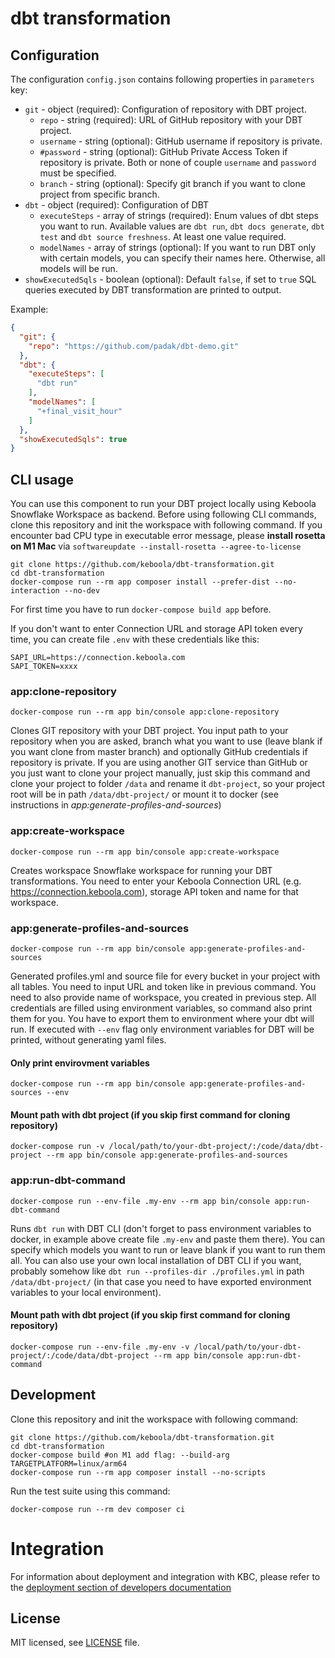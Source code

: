 
# dbt transformation

## Configuration

The configuration `config.json` contains following properties in `parameters` key:
- `git` - object (required): Configuration of repository with DBT project.
    - `repo` - string (required): URL of GitHub repository with your DBT project.
    - `username` - string (optional): GitHub username if repository is private.
    - `#password` - string (optional): GitHub Private Access Token if repository is private. Both or none of couple `username` and `password` must be specified.
    - `branch` - string (optional): Specify git branch if you want to clone project from specific branch.
- `dbt` - object (required): Configuration of DBT
    - `executeSteps` - array of strings (required): Enum values of dbt steps you want to run. Available values are `dbt run`, `dbt docs generate`, `dbt test` and `dbt source freshness`. At least one value required.
    - `modelNames` - array of strings (optional): If you want to run DBT only with certain models, you can specify their names here. Otherwise, all models will be run.
- `showExecutedSqls` - boolean (optional): Default `false`, if set to `true` SQL queries executed by DBT transformation are printed to output.

Example:
```json
{
  "git": {
    "repo": "https://github.com/padak/dbt-demo.git"
  },
  "dbt": {
    "executeSteps": [
      "dbt run"
    ],
    "modelNames": [
      "+final_visit_hour"
    ]
  },
  "showExecutedSqls": true
}
```

## CLI usage


You can use this component to run your DBT project locally using Keboola Snowflake Workspace as backend. Before using following CLI commands, clone this repository and init the workspace with following command. If you encounter bad CPU type in executable error message, please **install rosetta on M1 Mac** via `softwareupdate --install-rosetta --agree-to-license` 

```shell
git clone https://github.com/keboola/dbt-transformation.git
cd dbt-transformation
docker-compose run --rm app composer install --prefer-dist --no-interaction --no-dev
```

For first time you have to run `docker-compose build app` before. 

If you don't want to enter Connection URL and storage API token every time, you can create file `.env` with these credentials like this:
```dotenv
SAPI_URL=https://connection.keboola.com
SAPI_TOKEN=xxxx
```

### app:clone-repository
```shell
docker-compose run --rm app bin/console app:clone-repository
```
Clones GIT repository with your DBT project. You input path to your repository when you are asked, branch what you want to use (leave blank if you want clone from master branch) and optionally GitHub credentials if repository is private. If you are using another GIT service than GitHub or you just want to clone your project manually, just skip this command and clone your project to folder `/data` and rename it `dbt-project`, so your project root will be in path `/data/dbt-project/` or mount it to docker (see instructions in *app:generate-profiles-and-sources*)

### app:create-workspace
```shell
docker-compose run --rm app bin/console app:create-workspace
```
Creates workspace Snowflake workspace for running your DBT transformations. You need to enter your Keboola Connection URL (e.g. https://connection.keboola.com), storage API token and name for that workspace.

### app:generate-profiles-and-sources
```shell
docker-compose run --rm app bin/console app:generate-profiles-and-sources
```
Generated profiles.yml and source file for every bucket in your project with all tables. You need to input URL and token like in previous command. You need to also provide name of workspace, you created in previous step. All credentials are filled using environment variables, so command also print them for you. You have to export them to environment where your dbt will run. If executed with `--env` flag only environment variables for DBT will be printed, without generating yaml files.
#### Only print envirovment variables
```shell
docker-compose run --rm app bin/console app:generate-profiles-and-sources --env
```
#### Mount path with dbt project (if you skip first command for cloning repository)
```shell
docker-compose run -v /local/path/to/your-dbt-project/:/code/data/dbt-project --rm app bin/console app:generate-profiles-and-sources
```

### app:run-dbt-command
```shell
docker-compose run --env-file .my-env --rm app bin/console app:run-dbt-command
```
Runs `dbt run` with DBT CLI (don't forget to pass environment variables to docker, in example above create file `.my-env` and paste them there). You can specify which models you want to run or leave blank if you want to run them all. You can also use your own local installation of DBT CLI if you want, probably somehow like `dbt run --profiles-dir ./profiles.yml` in path `/data/dbt-project/` (in that case you need to have exported environment variables to your local environment).

#### Mount path with dbt project (if you skip first command for cloning repository)
```shell
docker-compose run --env-file .my-env -v /local/path/to/your-dbt-project/:/code/data/dbt-project --rm app bin/console app:run-dbt-command
```

## Development
 
Clone this repository and init the workspace with following command:

```shell
git clone https://github.com/keboola/dbt-transformation.git
cd dbt-transformation
docker-compose build #on M1 add flag: --build-arg TARGETPLATFORM=linux/arm64
docker-compose run --rm app composer install --no-scripts
```

Run the test suite using this command:

```shell
docker-compose run --rm dev composer ci
```
 
# Integration

For information about deployment and integration with KBC, please refer to the [deployment section of developers documentation](https://developers.keboola.com/extend/component/deployment/) 

## License

MIT licensed, see [LICENSE](./LICENSE) file.
